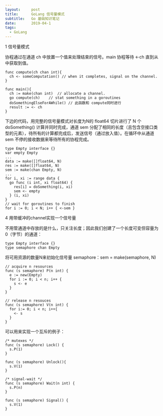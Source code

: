 ```yaml
---
layout:     post
title:      GoLang 信号量模式
subtitle:   Go 基础知识笔记
date:       2019-04-1
tags:
  - GoLang
---
```



1 信号量模式

协程通过在通道 ch 中放置一个值来处理结束的信号。main 协程等待 <-ch 直到从中获取到值。

```
func compute(ch chan int){
  ch <- someComputation() // when it completes, signal on the channel.
}

func main(){
  ch := make(chan int)  // allocate a channel.
  go compute(ch)    // stat something in a goroutines
  doSomethingElseForAWhile() // 此函数和 compute同时进行
  result := <- ch
}
```

下边的代码，用完整的信号量模式对长度为N的 float64 切片进行了 N 个 doSomething() 计算并同时完成，通道 sem 分配了相同的长度（且包含空接口类型的元素），待所有的计算都完成后，发送信号（通过放入值）。在循环中从通道 sem 不停的接收数据来等待所有的协程完成。

```
type Empty interface {}
var empty Empty
...
data := make([]float64, N)
res := make([]float64, N)
sem := make(chan Empty, N)
...
for i, xi := range data {
  go func (i int, xi float64) {
    res[i] = doSomething(i, xi)
    sem <- empty
  } (i, xi)
}
// wait for goroutines to finish
for i := 0; i < N; i++ { <-sem }
```


4 用带缓冲的channel实现一个信号量

不用管通道中存放的是什么，只关注长度；因此我们创建了一个长度可变但容量为0（字节）的通道：

```
type Empty interface {}
type semaphore chan Empty
```

将可用资源的数量N来初始化信号量 semaphore：sem = make(semaphore, N)


```
// acquire n resources
func (s semaphore) P(n int) {
  e := new(Empty)
  for i := 0; i < n; i++ {
    s <- e
  }
}

// release n resouces
func (s semaphore) V(n int) {
  for i:= 0; i < n; i++{
    <- s
  }
}
```

可以用来实现一个互斥的例子：

```
/* mutexes */
func (s semaphore) Lock() {
  s.P(1)
}

func (s semaphore) Unlock(){
  s.V(1)
}

/* signal-wait */
func (s semaphore) Wait(n int) {
  s.P(n)
}

func (s semaphore) Signal() {
  s.V(1)
}
```
